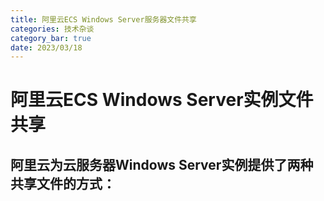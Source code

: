 ```yaml
---
title: 阿里云ECS Windows Server服务器文件共享
categories: 技术杂谈
category_bar: true
date: 2023/03/18
---
```

# 阿里云ECS Windows Server实例文件共享

阿里云为云服务器Windows Server实例提供了两种共享文件的方式：
- 